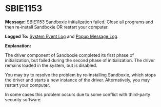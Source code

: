 # SBIE1153

**Message:** SBIE1153 Sandboxie initialization failed. Close all programs and then re-install Sandboxie OR restart your computer.

**Logged To:** [System Event Log](SystemEventLog.md) and [Popup Message Log](PopupMessageLog.md).

**Explanation:**

The driver component of Sandboxie completed its first phase of initialization, but failed during the second phase of initialization. The driver remains loaded in the system, but is disabled.

You may try to resolve the problem by re-installing Sandboxie, which stops the driver and starts a new instance of the driver. Alternatively, you may restart your computer.

In some cases this problem occurs due to some conflict with third-party security software.
